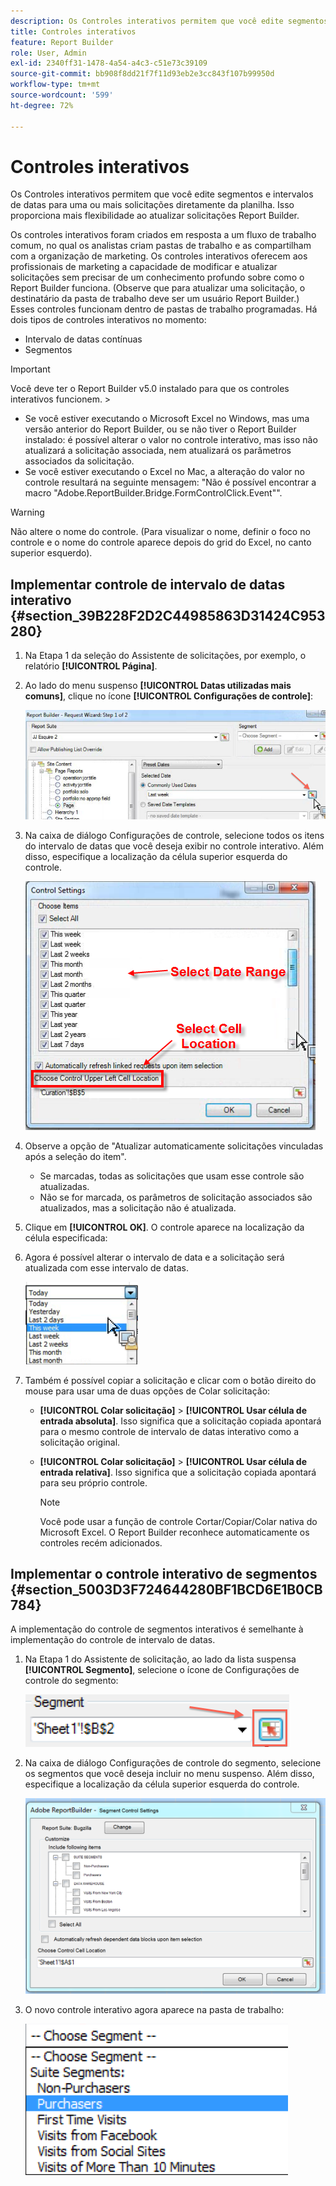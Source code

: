 ```yaml
---
description: Os Controles interativos permitem que você edite segmentos e intervalos de datas para uma ou mais solicitações diretamente da planilha. Isso proporciona mais flexibilidade ao atualizar solicitações Report Builder.
title: Controles interativos
feature: Report Builder
role: User, Admin
exl-id: 2340ff31-1478-4a54-a4c3-c51e73c39109
source-git-commit: bb908f8dd21f7f11d93eb2e3cc843f107b99950d
workflow-type: tm+mt
source-wordcount: '599'
ht-degree: 72%

---
```


# Controles interativos

Os Controles interativos permitem que você edite segmentos e intervalos de datas para uma ou mais solicitações diretamente da planilha. Isso proporciona mais flexibilidade ao atualizar solicitações Report Builder.

Os controles interativos foram criados em resposta a um fluxo de trabalho comum, no qual os analistas criam pastas de trabalho e as compartilham com a organização de marketing. Os controles interativos oferecem aos profissionais de marketing a capacidade de modificar e atualizar solicitações sem precisar de um conhecimento profundo sobre como o Report Builder funciona. (Observe que para atualizar uma solicitação, o destinatário da pasta de trabalho deve ser um usuário Report Builder.) Esses controles funcionam dentro de pastas de trabalho programadas. Há dois tipos de controles interativos no momento:

* Intervalo de datas contínuas
* Segmentos

>[!IMPORTANT]
>
>Você deve ter o Report Builder v5.0 instalado para que os controles interativos funcionem. >
>* Se você estiver executando o Microsoft Excel no Windows, mas uma versão anterior do Report Builder, ou se não tiver o Report Builder instalado: é possível alterar o valor no controle interativo, mas isso não atualizará a solicitação associada, nem atualizará os parâmetros associados da solicitação.
>* Se você estiver executando o Excel no Mac, a alteração do valor no controle resultará na seguinte mensagem: &quot;Não é possível encontrar a macro &quot;Adobe.ReportBuilder.Bridge.FormControlClick.Event&quot;&quot;.
>

>[!WARNING]
>
>Não altere o nome do controle. (Para visualizar o nome, definir o foco no controle e o nome do controle aparece depois do grid do Excel, no canto superior esquerdo).

## Implementar controle de intervalo de datas interativo {#section_39B228F2D2C44985863D31424C953280}

1. Na Etapa 1 da seleção do Assistente de solicitações, por exemplo, o relatório **[!UICONTROL Página]**.
1. Ao lado do menu suspenso **[!UICONTROL Datas utilizadas mais comuns]**, clique no ícone **[!UICONTROL Configurações de controle]**:

   ![Captura de tela da Etapa 1 do Assistente de solicitações, destacando o ícone Configurações de Controle. ](assets/date_range_control.png)

1. Na caixa de diálogo Configurações de controle, selecione todos os itens do intervalo de datas que você deseja exibir no controle interativo. Além disso, especifique a localização da célula superior esquerda do controle.

   ![Captura de tela mostrando os itens do intervalo de datas selecionado e o local da célula superior esquerda.](assets/control_settings.png)

1. Observe a opção de &quot;Atualizar automaticamente solicitações vinculadas após a seleção do item&quot;.

   * Se marcadas, todas as solicitações que usam esse controle são atualizadas.
   * Não se for marcada, os parâmetros de solicitação associados são atualizados, mas a solicitação não é atualizada.

1. Clique em **[!UICONTROL OK]**. O controle aparece na localização da célula especificada:

1. Agora é possível alterar o intervalo de data e a solicitação será atualizada com esse intervalo de datas.

   ![Captura de tela mostrando o intervalo de datas selecionado.](assets/date_range_control_interactive.png)

1. Também é possível copiar a solicitação e clicar com o botão direito do mouse para usar uma de duas opções de Colar solicitação:

   * **[!UICONTROL Colar solicitação]** > **[!UICONTROL Usar célula de entrada absoluta]**. Isso significa que a solicitação copiada apontará para o mesmo controle de intervalo de datas interativo como a solicitação original.

   * **[!UICONTROL Colar solicitação]** > **[!UICONTROL Usar célula de entrada relativa]**. Isso significa que a solicitação copiada apontará para seu próprio controle.

     >[!NOTE]
     >
     >Você pode usar a função de controle Cortar/Copiar/Colar nativa do Microsoft Excel. O Report Builder reconhece automaticamente os controles recém adicionados.

## Implementar o controle interativo de segmentos {#section_5003D3F724644280BF1BCD6E1B0CB784}

A implementação do controle de segmentos interativos é semelhante à implementação do controle de intervalo de datas.

1. Na Etapa 1 do Assistente de solicitação, ao lado da lista suspensa **[!UICONTROL Segmento]**, selecione o ícone de Configurações de controle do segmento:

   ![Captura de tela do ícone Configurações de Controle de Segmento.](assets/segment_interactive_1.png)

1. Na caixa de diálogo Configurações de controle do segmento, selecione os segmentos que você deseja incluir no menu suspenso. Além disso, especifique a localização da célula superior esquerda do controle.

   ![Captura de tela mostrando as Configurações de Controle de Segmento com os segmentos selecionados e o local da célula.](assets/segment_drop_down_properties.png)

1. O novo controle interativo agora aparece na pasta de trabalho:

   ![Captura de tela mostrando o novo controle interativo selecionado.](assets/segment_interactive_3.png)
